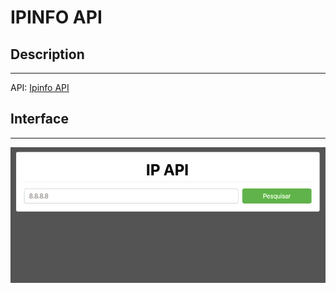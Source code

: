 # IPINFO API

## Description

---

API: [Ipinfo API](https://ipinfo.io/developers)

## Interface

---

![](assets/layout.gif)
